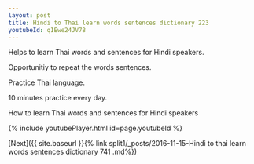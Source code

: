 ```yaml
---
layout: post
title: Hindi to Thai learn words sentences dictionary 223 
youtubeId: qIEwe24JV78
---
```

 
 
Helps to learn Thai words and sentences for Hindi speakers.

Opportunitiy to repeat the words sentences. 

Practice Thai language. 
 
10 minutes practice every day. 
 
How to learn Thai words and sentences for Hindi speakers 
 
{% include youtubePlayer.html id=page.youtubeId %}
 
 
[Next]({{ site.baseurl }}{% link  split1/_posts/2016-11-15-Hindi to thai learn words sentences dictionary 741 .md%})
 
